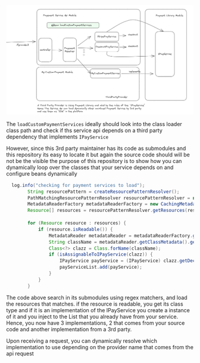 ![img.png](img.png)

The `loadCustomPaymentServices` ideally should look into the class loader class path and check
if ths service api depends on a third party dependency that implements `IPayService`

However, since this 3rd party maintainer has its code as submodules and this repository its easy to locate it
but again the source code should will be not be the visible the purpose of this repository
is to show how you can dynamically loop over the classes that your service depends on and configure
beans dynamically

```java
  log.info("checking for payment services to load");
        String resourcePattern = createResourcePatternResolver();
        PathMatchingResourcePatternResolver resourcePatternResolver = new PathMatchingResourcePatternResolver();
        MetadataReaderFactory metadataReaderFactory = new CachingMetadataReaderFactory(resourcePatternResolver);
        Resource[] resources = resourcePatternResolver.getResources(resourcePattern);

        for (Resource resource : resources) {
            if (resource.isReadable()) {
                MetadataReader metadataReader = metadataReaderFactory.getMetadataReader(resource);
                String className = metadataReader.getClassMetadata().getClassName();
                Class<?> clazz = Class.forName(className);
                if (isAssignableToIPayService(clazz)) {
                    IPayService payService = (IPayService) clazz.getDeclaredConstructor().newInstance();
                    payServiceList.add(payService);
                }
            }
        }
```

The code above search in its submodules using regex matchers, and load the resources that matches.
if the resource is readable, you get its class type and if it is an implementation of the IPayService you create a instance of it
and you inject to the List that you already have from your service. Hence, you now have 3 implementations, 2 that comes from your source code
and another implementation from a 3rd party. 

Upon receiving a request, you can dynamically resolve which implementation to use depending on the provider name that comes from the api request